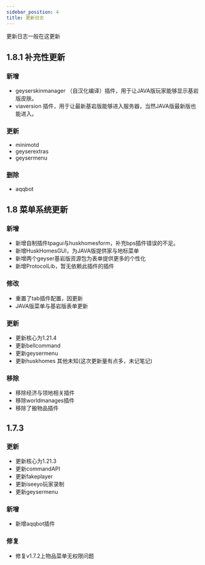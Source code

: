 ```yaml
---
sidebar_position: 4
title: 更新日志
---
```


更新日志一般在这更新

## 1.8.1  补充性更新
### 新增
- geyserskinmanager （自汉化编译）插件，用于让JAVA版玩家能够显示基岩版皮肤。
- viaversion 插件，用于让最新基岩版能够进入服务器，当然JAVA版最新版也能进入。
### 更新
- minimotd
- geyserextras
- geysermenu
### 删除
- aqqbot

## 1.8  菜单系统更新

### 新增
- 新增自制插件tpagui与huskhomesform，补充bps插件错误的不足。
- 新增HuskHomesGUI，为JAVA版提供家与地标菜单
- 新增两个geyser基岩版资源包为表单提供更多的个性化
- 新增ProtocolLib，暂无依赖此插件的插件

### 修改
- 重置了tab插件配置，因更新
- JAVA版菜单与基岩版表单更新

### 更新
- 更新核心为1.21.4
- 更新bellcommand
- 更新geysermenu
- 更新huskhomes
其他未知(这次更新量有点多，未记笔记)

### 移除
- 移除经济与领地相关插件
- 移除worldmanages插件
- 移除了搬物品插件

## 1.7.3

### 更新
- 更新核心为1.21.3
- 更新commandAPI
- 更新fakeplayer
- 更新iseeyo玩家录制
- 更新geysermenu
### 新增
- 新增aqqbot插件
### 修复
- 修复v1.7.2上物品菜单无权限问题